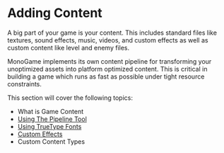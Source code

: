 # Adding Content

A big part of your game is your content.  This includes standard files like textures, sound effects, music, videos, and custom effects as well as custom content like level and enemy files.

MonoGame implements its own content pipeline for transforming your unoptimized assets into platform optimized content.  This is critical in building a game which runs as fast as possible under tight resource constraints.

This section will cover the following topics:

 - What is Game Content
 - [Using The Pipeline Tool](using_pipeline_tool.md)
 - [Using TrueType Fonts](adding_ttf_fonts.md)
 - [Custom Effects](custom_effects.md)
 - Custom Content Types
 
